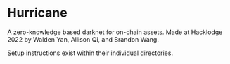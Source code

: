 # Hurricane

A zero-knowledge based darknet for on-chain assets. Made at Hacklodge 2022 by Walden Yan, Allison Qi, and Brandon Wang.

Setup instructions exist within their individual directories.
